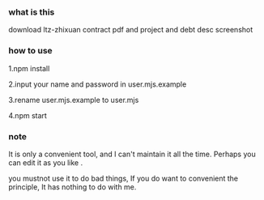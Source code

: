 ### what is this 

download ltz-zhixuan contract pdf and project and debt desc screenshot

### how to use 

1.npm install 

2.input your name and password in user.mjs.example

3.rename user.mjs.example to user.mjs

4.npm start

### note

It is only a convenient tool, and I can't maintain it all the time. Perhaps you can edit it as you like .

you mustnot use it to do bad things, If you do want to convenient the principle, It has nothing to do with me.


